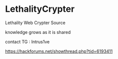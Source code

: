 # LethalityCrypter
Lethality Web Crypter Source 

knowledge grows as it is shared

contact TG :  Intrus1ve

https://hackforums.net/showthread.php?tid=6193411
